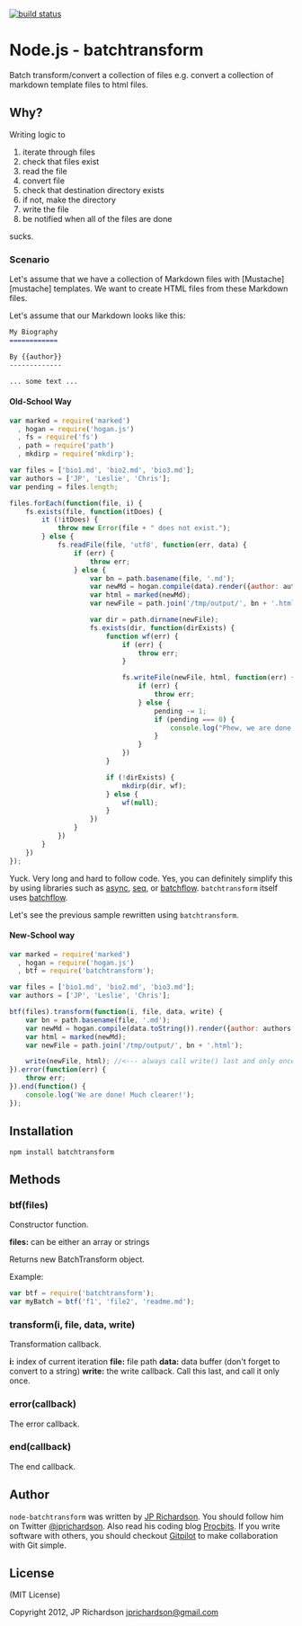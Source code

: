 [![build status](https://secure.travis-ci.org/jprichardson/node-batchtransform.png)](http://travis-ci.org/jprichardson/node-batchtransform)

Node.js - batchtransform
================

Batch transform/convert a collection of files e.g. convert a collection of markdown template files to html files.



Why?
----

Writing logic to 
1. iterate through files
2. check that files exist
3. read the file
4. convert file
5. check that destination directory exists
6. if not, make the directory
7. write the file
8. be notified when all of the files are done

sucks.

### Scenario

Let's assume that we have a collection of Markdown files with [Mustache][mustache] templates. We want to create HTML files from these Markdown files.

Let's assume that our Markdown looks like this:

```markdown
My Biography
============

By {{author}}
-------------

... some text ...

```


#### Old-School Way

```javascript
var marked = require('marked')
  , hogan = require('hogan.js')
  , fs = require('fs')
  , path = require('path')
  , mkdirp = require('mkdirp');

var files = ['bio1.md', 'bio2.md', 'bio3.md'];
var authors = ['JP', 'Leslie', 'Chris'];
var pending = files.length;

files.forEach(function(file, i) {
    fs.exists(file, function(itDoes) {
        it (!itDoes) {
            throw new Error(file + " does not exist.");
        } else {
            fs.readFile(file, 'utf8', function(err, data) {
                if (err) {
                    throw err;
                } else {
                    var bn = path.basename(file, '.md');
                    var newMd = hogan.compile(data).render({author: authors[i]});
                    var html = marked(newMd);
                    var newFile = path.join('/tmp/output/', bn + '.html');

                    var dir = path.dirname(newFile);
                    fs.exists(dir, function(dirExists) {
                        function wf(err) {
                            if (err) {
                                throw err;
                            }

                            fs.writeFile(newFile, html, function(err) {
                                if (err) {
                                    throw err;
                                } else {
                                    pending -= 1;
                                    if (pending === 0) {
                                        console.log("Phew, we are done!");
                                    }
                                }
                            })
                        }

                        if (!dirExists) {
                            mkdirp(dir, wf);
                        } else {
                            wf(null);
                        }
                    })
                }
            })
        }
    })
});
```

Yuck. Very long and hard to follow code. Yes, you can definitely simplify this by using libraries such as [async][async], [seq][seq], or [batchflow][batchflow]. `batchtransform` itself uses [batchflow][batchflow].

Let's see the previous sample rewritten using `batchtransform`.

#### New-School way

```javascript
var marked = require('marked')
  , hogan = require('hogan.js')
  , btf = require('batchtransform');

var files = ['bio1.md', 'bio2.md', 'bio3.md'];
var authors = ['JP', 'Leslie', 'Chris'];

btf(files).transform(function(i, file, data, write) {
    var bn = path.basename(file, '.md');
    var newMd = hogan.compile(data.toString()).render({author: authors[i]});
    var html = marked(newMd);
    var newFile = path.join('/tmp/output/', bn + '.html');

    write(newFile, html); //<--- always call write() last and only once.
}).error(function(err) {
    throw err;
}).end(function() {
    console.log('We are done! Much clearer!');  
});
```



Installation
------------

    npm install batchtransform



Methods
------

### btf(files)

Constructor function.

**files:** can be either an array or strings

Returns new BatchTransform object.

Example:
```javascript
var btf = require('batchtransform');
var myBatch = btf('f1', 'file2', 'readme.md');
```


### transform(i, file, data, write)

Transformation callback.

**i:** index of current iteration
**file:** file path
**data:** data buffer (don't forget to convert to a string)
**write:** the write callback. Call this last, and call it only once.


### error(callback)

The error callback.

### end(callback)

The end callback.



Author
------

`node-batchtransform` was written by [JP Richardson][aboutjp]. You should follow him on Twitter [@jprichardson][twitter]. Also read his coding blog [Procbits][procbits]. If you write software with others, you should checkout [Gitpilot][gitpilot] to make collaboration with Git simple.



License
-------

(MIT License)

Copyright 2012, JP Richardson  <jprichardson@gmail.com>



[seq]: https://github.com/substack/node-seq
[async]: https://github.com/caolan/async
[batchflow]: https://github.com/jprichardson/node-batchflow

[aboutjp]: http://about.me/jprichardson
[twitter]: http://twitter.com/jprichardson
[procbits]: http://procbits.com
[gitpilot]: http://gitpilot.com




